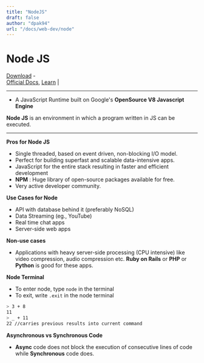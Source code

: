 ```yaml
---
title: "NodeJS"
draft: false
author: "dpak94"
url: "/docs/web-dev/node"
---
```


# Node JS

[Download](https://nodejs.org/en/download/package-manager) -  
[Official Docs](https://nodejs.org/docs/latest/api/),
[Learn](https://nodejs.org/en/learn/getting-started/introduction-to-nodejs) |

---

- A JavaScript Runtime built on Google's **OpenSource V8 Javascript Engine**

**Node JS** is an environment in which a program written in JS can be executed.

---

**Pros for Node JS**

- Single threaded, based on event driven, non-blocking I/O model.
- Perfect for building superfast and scalable data-intensive apps.
- JavaScript for the entire stack resulting in faster and efficient development
- **NPM** : Huge library of open-source packages available for free.
- Very active developer community.

**Use Cases for Node**

- API with database behind it (preferably NoSQL)
- Data Streaming (eg., YouTube)
- Real time chat apps
- Server-side web apps

**Non-use cases**

- Applications with heavy server-side processing (CPU intensive) like video compression, audio compression etc. **Ruby on Rails** or **PHP** or **Python** is good for these apps.

**Node Terminal**

- To enter node, type `node` in the terminal
- To exit, write `.exit` in the node terminal

```bash
> 3 + 8
11
> _ + 11
22 //carries previous results into current command
```

**Asynchronous vs Synchronous Code**

- **Async** code does not block the execution of consecutive lines of code while **Synchronous** code does.
